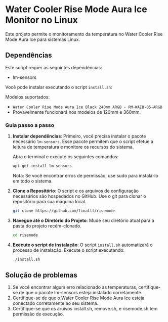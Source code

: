 # Water Cooler Rise Mode Aura Ice Monitor no Linux

Este projeto permite o monitoramento da temperatura no Water Cooler Rise Mode Aura Ice para sistemas Linux.

## Dependências

Este script requer as seguintes dependências:
- lm-sensors

Você pode instalar executando o script `install.sh`:

Modelos suportados:
- `Water Cooler Rise Mode Aura Ice Black 240mm ARGB - RM-WAIB-05-ARGB`
- Provavelmente funcionará nos modelos de 120mm e 360mm.

### Guia passo a passo

1. **Instalar dependências**: Primeiro, você precisa instalar o pacote necessário `lm-sensors`. Esse pacote permitem que o script efetue a leitura de temperatura e monitore os recursos do sistema.
										
    Abra o terminal e execute os seguintes comandos:
    ```bash
    apt-get install lm-sensors
    ```
	Nota: Se você encontrar erros de permissão, use sudo para instalá-lo em todo o sistema.

2. **Clone o Repositório**: O script e os arquivos de configuração necessários são hospedados no GitHub. Use o git para clonar o repositório para sua máquina local.

    ```bash
    git clone https://github.com/finallf/risemode
    ```

3. **Navegue até o Diretório do Projeto**: Mude seu diretório atual para a pasta do projeto recém-clonado.

    ```bash
    cd risemode
    ```

4. **Execute o script de instalação**: O script `install.sh` automatizará o processo de instalação. Execute o script executando:

    ```bash
    ./install.sh
    ```

## Solução de problemas

1) Se você encontrar algum erro relacionado as temperaturas, certifique-se de que o pacote lm-sensors esteja instalado corretamente.
2) Certifique-se de que o Water Cooler Rise Mode Aura Ice esteja conectado corretamente ao seu sistema.
3) Certifique-se que os aruivos install.sh, remove.sh, e risemode.sh tem permissão de execução. 
